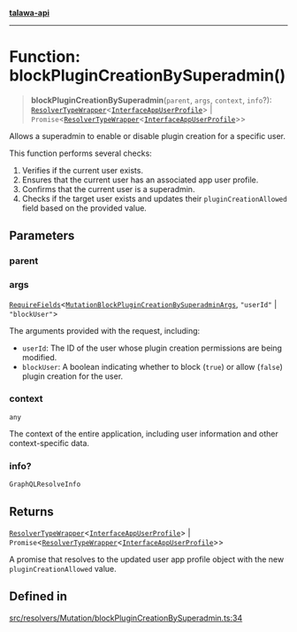 [**talawa-api**](../../../../README.md)

***

# Function: blockPluginCreationBySuperadmin()

> **blockPluginCreationBySuperadmin**(`parent`, `args`, `context`, `info`?): [`ResolverTypeWrapper`](../../../../types/generatedGraphQLTypes/type-aliases/ResolverTypeWrapper.md)\<[`InterfaceAppUserProfile`](../../../../models/AppUserProfile/interfaces/InterfaceAppUserProfile.md)\> \| `Promise`\<[`ResolverTypeWrapper`](../../../../types/generatedGraphQLTypes/type-aliases/ResolverTypeWrapper.md)\<[`InterfaceAppUserProfile`](../../../../models/AppUserProfile/interfaces/InterfaceAppUserProfile.md)\>\>

Allows a superadmin to enable or disable plugin creation for a specific user.

This function performs several checks:

1. Verifies if the current user exists.
2. Ensures that the current user has an associated app user profile.
3. Confirms that the current user is a superadmin.
4. Checks if the target user exists and updates their `pluginCreationAllowed` field based on the provided value.

## Parameters

### parent

### args

[`RequireFields`](../../../../types/generatedGraphQLTypes/type-aliases/RequireFields.md)\<[`MutationBlockPluginCreationBySuperadminArgs`](../../../../types/generatedGraphQLTypes/type-aliases/MutationBlockPluginCreationBySuperadminArgs.md), `"userId"` \| `"blockUser"`\>

The arguments provided with the request, including:
  - `userId`: The ID of the user whose plugin creation permissions are being modified.
  - `blockUser`: A boolean indicating whether to block (`true`) or allow (`false`) plugin creation for the user.

### context

`any`

The context of the entire application, including user information and other context-specific data.

### info?

`GraphQLResolveInfo`

## Returns

[`ResolverTypeWrapper`](../../../../types/generatedGraphQLTypes/type-aliases/ResolverTypeWrapper.md)\<[`InterfaceAppUserProfile`](../../../../models/AppUserProfile/interfaces/InterfaceAppUserProfile.md)\> \| `Promise`\<[`ResolverTypeWrapper`](../../../../types/generatedGraphQLTypes/type-aliases/ResolverTypeWrapper.md)\<[`InterfaceAppUserProfile`](../../../../models/AppUserProfile/interfaces/InterfaceAppUserProfile.md)\>\>

A promise that resolves to the updated user app profile object with the new `pluginCreationAllowed` value.

## Defined in

[src/resolvers/Mutation/blockPluginCreationBySuperadmin.ts:34](https://github.com/Suyash878/talawa-api/blob/f376d03c37e9acd046e7cc983947432c95f74442/src/resolvers/Mutation/blockPluginCreationBySuperadmin.ts#L34)
